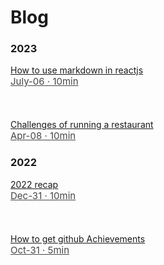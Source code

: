 # Blog

### 2023

<span class="first-blog"><a href="https://heyanik.vercel.app/blogs/How-to-Use-Markdown-in-ReactJS">
<span>
How to use markdown in reactjs <br/>
<span style="font-size:15px; opacity: calc(80%); font-weight:400;">July-06 · 10min</span>
</a>
</span>
<br> <br> <br> <br>
<span class="first-blog"><a href="https://heyanik.vercel.app/blogs/Challenges-of-Running-a-Restaurant">
<span>
Challenges of running a restaurant <br/>
<span style="font-size:15px; opacity: calc(80%); font-weight:400;">Apr-08 · 10min</span>
</a>
</span>

### 2022

<span class="first-blog"><a href="https://heyanik.vercel.app/blogs/2022-recap">
<span>
2022 recap <br/>
<span style="font-size:15px; opacity: calc(80%); font-weight:400;">Dec-31 · 10min</span>
</a>
</span>
<br> <br> <br> <br>
<span class="first-blog"><a href="https://heyanik.vercel.app/blogs/How-to-get-github-Achievements">
<span>
How to get github Achievements <br/>
<span style="font-size:15px; opacity: calc(80%); font-weight:400;">Oct-31 · 5min</span>
</a>
</span>
